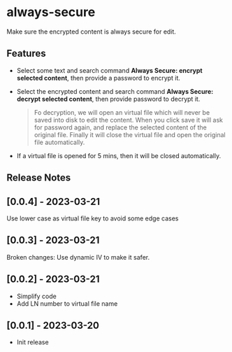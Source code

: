 # always-secure

Make sure the encrypted content is always secure for edit.

## Features

- Select some text and search command **Always Secure: encrypt selected content**, then provide a password to encrypt it.
- Select the encrypted content and search command **Always Secure: decrypt selected content**, then provide password to decrypt it. 

    > Fo decryption, we will open an virtual file which will never be saved into disk to edit the content. When you click save it will ask for password again, and replace the selected content of the original file. Finally it will close the virtual file and open the original file automatically.

- If a virtual file is opened for 5 mins, then it will be closed automatically.


## Release Notes

## [0.0.4] - 2023-03-21

Use lower case as virtual file key to avoid some edge cases

## [0.0.3] - 2023-03-21

Broken changes: Use dynamic IV to make it safer.

## [0.0.2] - 2023-03-21

- Simplify code
- Add LN number to virtual file name

## [0.0.1] - 2023-03-20

- Init release
